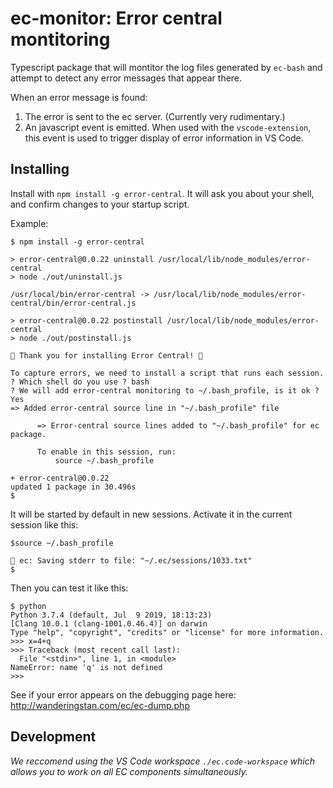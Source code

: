 # ec-monitor: Error central montitoring

Typescript package that will montitor the log files generated by `ec-bash`
and attempt to detect any error messages that appear there.

When an error message is found:

1. The error is sent to the ec server. (Currently very rudimentary.)
2. An javascript event is emitted. When used with the `vscode-extension`, this
   event is used to trigger display of error information in VS Code.

## Installing

Install with `npm install -g error-central`. It will ask you about your shell, 
and confirm changes to your startup script.

Example:

```
$ npm install -g error-central

> error-central@0.0.22 uninstall /usr/local/lib/node_modules/error-central
> node ./out/uninstall.js

/usr/local/bin/error-central -> /usr/local/lib/node_modules/error-central/bin/error-central.js

> error-central@0.0.22 postinstall /usr/local/lib/node_modules/error-central
> node ./out/postinstall.js

🐛 Thank you for installing Error Central! 🐛

To capture errors, we need to install a script that runs each session.
? Which shell do you use ? bash
? We will add error-central monitoring to ~/.bash_profile, is it ok ? Yes
=> Added error-central source line in "~/.bash_profile" file

      => Error-central source lines added to "~/.bash_profile" for ec package.

      To enable in this session, run:
          source ~/.bash_profile

+ error-central@0.0.22
updated 1 package in 30.496s
$
```

It will be started by default in new sessions. Activate it in the current session like this: 
```
$source ~/.bash_profile

🐛 ec: Saving stderr to file: "~/.ec/sessions/1033.txt"
$
```

Then you can test it like this:

```
$ python
Python 3.7.4 (default, Jul  9 2019, 18:13:23)
[Clang 10.0.1 (clang-1001.0.46.4)] on darwin
Type "help", "copyright", "credits" or "license" for more information.
>>> x=4+q
>>> Traceback (most recent call last):
  File "<stdin>", line 1, in <module>
NameError: name 'q' is not defined
>>>
```

See if your error appears on the debugging page here: http://wanderingstan.com/ec/ec-dump.php


## Development

_We reccomend using the VS Code workspace `./ec.code-workspace` which allows
you to work on all EC components simultaneously._
